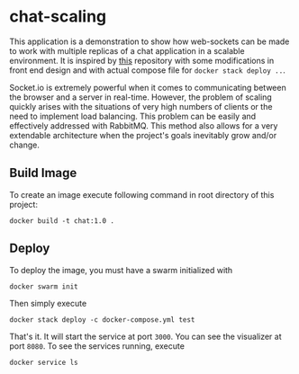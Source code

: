 # chat-scaling
This application is a demonstration to show how web-sockets can be made to work with multiple replicas of a chat application in  a scalable environment. It is inspired by [this](https://github.com/john-pettigrew/scaling-socket-io-talk) repository with some modifications in front end design and with actual compose file for `docker stack deploy ..`. 

Socket.io is extremely powerful when it comes to communicating between the browser and a server in real-time. However, the problem of scaling quickly arises with the situations of very high numbers of clients or the need to implement load balancing. This problem can be easily and effectively addressed with RabbitMQ. This method also allows for a very extendable architecture when the project's goals inevitably grow and/or change. 

## Build Image
To create an image execute following command in root directory of this project:

`docker build -t chat:1.0 .`

## Deploy
To deploy the image, you must have a swarm initialized with

`docker swarm init`

Then simply execute

`docker stack deploy -c docker-compose.yml test`

That's it. It will start the service at port `3000`. You can see the visualizer at port `8080`. To see the services running, execute

`docker service ls`
